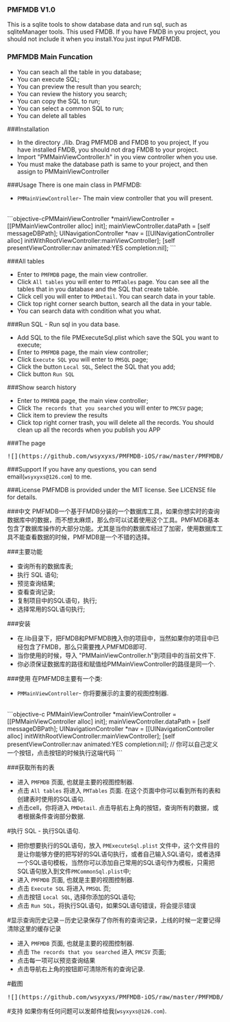 ### PMFMDB V1.0
This is a sqlite tools to show database data and run sql, such as sqliteManager tools.
This used FMDB. If you have FMDB in you project, you should not include it when you install.You just input PMFMDB.

### PMFMDB Main Funcation
- You can seach all the table in you database;
- You can execute SQL;
- You can preview the result than you search;
- You can review the history you search;
- You can copy the SQL to run;
- You can select a common SQL to run;
- You can delete all tables

###Installation
- In the directory ./lib.  Drag PMFMDB and FMDB to you project, If you have installed FMDB, you should not drag FMDB to your project.
- Import "PMMainViewController.h" in you view controller when you use.
- You must make the database path is same to your project, and then assign to PMMainViewController

###Usage
There is one main class in PMFMDB:
* `PMMainViewController`- The main view controller that you will present.<br>
</br>
```objective-cPMMainViewController *mainViewController = [[PMMainViewController alloc] init];
  mainViewController.dataPath = [self messageDBPath];
  UINavigationController *nav = [[UINavigationController alloc] initWithRootViewController:mainViewController];
  [self presentViewController:nav animated:YES completion:nil];
```

###All tables
* Enter to `PMFMDB` page, the main view controller.
* Click `All tables` you will enter to `PMTables` page. You can see all the tables that in you database and the SQL that create table.
* Click cell you will enter to `PMDetail`. You can search data in your table.
* Click top right corner search button, search all the data in your table.
* You can search data with condition what you what.

###Run SQL - Run sql in you data base.
* Add SQL to the file PMExecuteSql.plist which save the SQL you want to execute;
* Enter to `PMFMDB` page, the main view controller;
* Click `Execute SQL` you will enter to `PMSQL` page;
* Click the button `Local SQL`, Select the SQL that you add;
* Click button `Run SQL`

###Show search history
* Enter to `PMFMDB` page, the main view controller;
* Click `The records that you searched` you will enter to `PMCSV` page;
* Click item to preview the results
* Click top right corner trash, you will delete all the records. You should clean up all the records when you publish you APP

###The page

<pre>![](https://github.com/wsyxyxs/PMFMDB-iOS/raw/master/PMFMDB/PMFMDB/pmfmdb.png)</pre>

###Support
If you have any questions, you can send email(`wsyxyxs@126.com`) to me.

###License
PMFMDB is provided under the MIT license. See LICENSE file for details.

###中文
PMFMDB一个基于FMDB分装的一个数据库工具，如果你想实时的查询数据库中的数据，而不想太麻烦，那么你可以试着使用这个工具。PMFMDB基本包含了数据库操作的大部分功能。尤其是当你的数据库经过了加密，使用数据库工具不能查看数据的时候，PMFMDB是一个不错的选择。

###主要功能
- 查询所有的数据库表;
- 执行 SQL 语句;
- 预览查询结果;
- 查看查询记录;
- 复制项目中的SQL语句，执行;
- 选择常用的SQL语句执行;

###安装
- 在.lib目录下，把FMDB和PMFMDB拽入你的项目中，当然如果你的项目中已经包含了FMDB，那么只需要拽人PMFMDB即可.
- 当你使用的时候，导入 "PMMainViewController.h"到项目中的当前文件下.
- 你必须保证数据库的路径和赋值给PMMainViewController的路径是同一个.

###使用
在PMFMDB主要有一个类:
* `PMMainViewController`- 你将要展示的主要的视图控制器. <br>
</br>
```objective-c
PMMainViewController *mainViewController = [[PMMainViewController alloc] init];
  mainViewController.dataPath = [self messageDBPath];
  UINavigationController *nav = [[UINavigationController alloc] initWithRootViewController:mainViewController];
  [self presentViewController:nav animated:YES completion:nil];
// 你可以自己定义一个按钮，点击按钮的时候执行这端代码
```

###获取所有的表
* 进入 `PMFMDB` 页面, 也就是主要的视图控制器.
* 点击 `All tables` 将进入 `PMTables` 页面. 在这个页面中你可以看到所有的表和创建表时使用的SQL语句.
* 点击cell，你将进入 `PMDetail`. 点击导航右上角的按钮，查询所有的数据，或者根据条件查询部分数据.

#执行 SQL - 执行SQL语句.
* 把你想要执行的SQL语句，放入 `PMExecuteSql.plist` 文件中，这个文件目的是让你能够方便的把写好的SQL语句执行，或者自己输入SQL语句，或者选择一个SQL语句模板，当然你可以添加自己常用的SQL语句作为模板，只需把SQL语句放入到文件`PMCommonSql.plist`中;
* 进入 `PMFMDB` 页面, 也就是主要的视图控制器.
* 点击 `Execute SQL` 将进入 `PMSQL` 页;
* 点击按钮 `Local SQL`, 选择你添加的SQL语句;
* 点击 `Run SQL`，将执行SQL语句，如果SQL语句错误，将会提示错误

#显示查询历史记录－历史记录保存了你所有的查询记录，上线的时候一定要记得清除这里的缓存记录
* 进入 `PMFMDB` 页面, 也就是主要的视图控制器.
* 点击 `The records that you searched` 进入 `PMCSV` 页面;
* 点击每一项可以预览查询结果
* 点击导航右上角的按钮即可清除所有的查询记录.

#截图

<pre>![](https://github.com/wsyxyxs/PMFMDB-iOS/raw/master/PMFMDB/PMFMDB/pmfmdb.png)</pre>

#支持
如果你有任何问题可以发邮件给我(`wsyxyxs@126.com`).
